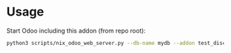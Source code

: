 # Usage

Start Odoo including this addon (from repo root):

```bash
python3 scripts/nix_odoo_web_server.py --db-name mydb --addon test_discuss_full
```
